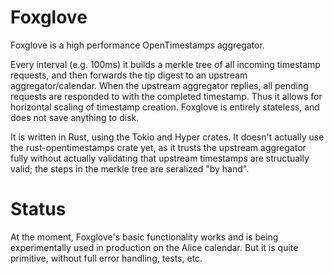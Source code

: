 # Foxglove

Foxglove is a high performance OpenTimestamps aggregator.

Every interval (e.g. 100ms) it builds a merkle tree of all incoming timestamp
requests, and then forwards the tip digest to an upstream aggregator/calendar.
When the upstream aggregator replies, all pending requests are responded to
with the completed timestamp. Thus it allows for horizontal scaling of
timestamp creation. Foxglove is entirely stateless, and does not save anything
to disk.

It is written in Rust, using the Tokio and Hyper crates. It doesn't actually
use the rust-opentimestamps crate yet, as it trusts the upstream aggregator
fully without actually validating that upstream timestamps are structually
valid; the steps in the merkle tree are seralized "by hand".

# Status

At the moment, Foxglove's basic functionality works and is being experimentally
used in production on the Alice calendar. But it is quite primitive, without
full error handling, tests, etc.
